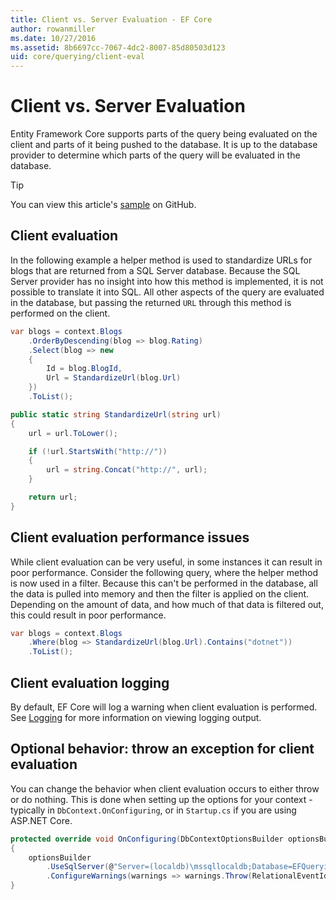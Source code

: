 ```yaml
---
title: Client vs. Server Evaluation - EF Core
author: rowanmiller
ms.date: 10/27/2016
ms.assetid: 8b6697cc-7067-4dc2-8007-85d80503d123
uid: core/querying/client-eval
---
```

# Client vs. Server Evaluation

Entity Framework Core supports parts of the query being evaluated on the client and parts of it being pushed to the database. It is up to the database provider to determine which parts of the query will be evaluated in the database.

> [!TIP]  
> You can view this article's [sample](https://github.com/aspnet/EntityFramework.Docs/tree/master/samples/core/Querying) on GitHub.

## Client evaluation

In the following example a helper method is used to standardize URLs for blogs that are returned from a SQL Server database. Because the SQL Server provider has no insight into how this method is implemented, it is not possible to translate it into SQL. All other aspects of the query are evaluated in the database, but passing the returned `URL` through this method is performed on the client.

<!-- [!code-csharp[Main](samples/core/Querying/ClientEval/Sample.cs?highlight=6)] -->
``` csharp
var blogs = context.Blogs
    .OrderByDescending(blog => blog.Rating)
    .Select(blog => new
    {
        Id = blog.BlogId,
        Url = StandardizeUrl(blog.Url)
    })
    .ToList();
```

<!-- [!code-csharp[Main](samples/core/Querying/ClientEval/Sample.cs)] -->
``` csharp
public static string StandardizeUrl(string url)
{
    url = url.ToLower();

    if (!url.StartsWith("http://"))
    {
        url = string.Concat("http://", url);
    }

    return url;
}
```

## Client evaluation performance issues

While client evaluation can be very useful, in some instances it can result in poor performance. Consider the following query, where the helper method is now used in a filter. Because this can't be performed in the database, all the data is pulled into memory and then the filter is applied on the client. Depending on the amount of data, and how much of that data is filtered out, this could result in poor performance.

<!-- [!code-csharp[Main](samples/core/Querying/ClientEval/Sample.cs)] -->
``` csharp
var blogs = context.Blogs
    .Where(blog => StandardizeUrl(blog.Url).Contains("dotnet"))
    .ToList();
```

## Client evaluation logging

By default, EF Core will log a warning when client evaluation is performed. See [Logging](../miscellaneous/logging.md) for more information on viewing logging output. 

## Optional behavior: throw an exception for client evaluation

You can change the behavior when client evaluation occurs to either throw or do nothing. This is done when setting up the options for your context - typically in `DbContext.OnConfiguring`, or in `Startup.cs` if you are using ASP.NET Core.

<!-- [!code-csharp[Main](samples/core/Querying/ClientEval/ThrowOnClientEval/BloggingContext.cs?highlight=5)] -->
``` csharp
protected override void OnConfiguring(DbContextOptionsBuilder optionsBuilder)
{
    optionsBuilder
        .UseSqlServer(@"Server=(localdb)\mssqllocaldb;Database=EFQuerying;Trusted_Connection=True;")
        .ConfigureWarnings(warnings => warnings.Throw(RelationalEventId.QueryClientEvaluationWarning));
}
```
